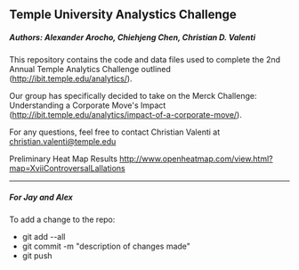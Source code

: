 ## Temple University Analystics Challenge
##### Authors: Alexander Arocho, Chiehjeng Chen, Christian D. Valenti


This repository contains the code and data files used to complete the 2nd Annual Temple Analytics Challenge outlined (http://ibit.temple.edu/analytics/).

Our group has specifically decided to take on the Merck Challenge: Understanding a Corporate Move's Impact (http://ibit.temple.edu/analytics/impact-of-a-corporate-move/).

For any questions, feel free to contact Christian Valenti at christian.valenti@temple.edu

Preliminary Heat Map Results
http://www.openheatmap.com/view.html?map=XviiControversalLallations


------
##### For Jay and Alex
To add a change to the repo:
- git add --all
- git commit -m "description of changes made"
- git push
